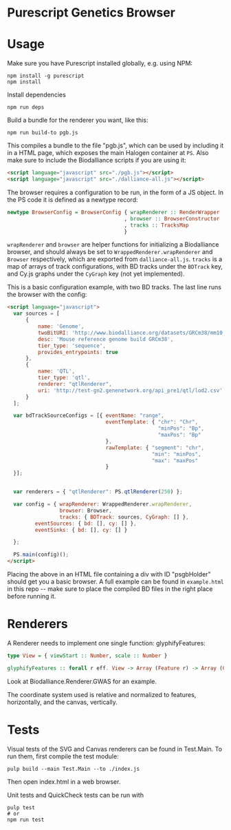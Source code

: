 # Purescript Genetics Browser

# Usage

Make sure you have Purescript installed globally, e.g. using NPM:
```shell
npm install -g purescript
npm install
```

Install dependencies
```shell
npm run deps
```

Build a bundle for the renderer you want, like this:

```shell
npm run build-to pgb.js
```

This compiles a bundle to the file "pgb.js", which can be used by including it in a HTML page,
which exposes the main Halogen container at `PS`. Also make sure to include the Biodalliance
scripts if you are using it:
```html
<script language="javascript" src="./pgb.js"></script>
<script language="javascript" src="./dalliance-all.js"></script>
```


The browser requires a configuration to be run, in the form of a JS object. In the PS code
it is defined as a newtype record:
```purescript
newtype BrowserConfig = BrowserConfig { wrapRenderer :: RenderWrapper
                                      , browser :: BrowserConstructor
                                      , tracks :: TracksMap
                                      }
```

`wrapRenderer` and `browser` are helper functions for initializing a Biodalliance browser,
and should always be set to `WrappedRenderer.wrapRenderer` and `Browser` respectively,
which are exported from `dalliance-all.js`. `tracks` is a map of arrays of track configurations,
with BD tracks under the `BDTrack` key, and Cy.js graphs under the `CyGraph` key (not yet implemented).

This is a basic configuration example, with two BD tracks. The last line runs the browser with the config:

```html
<script language="javascript">
  var sources = [
      {
          name: 'Genome',
          twoBitURI: 'http://www.biodalliance.org/datasets/GRCm38/mm10.2bit',
          desc: 'Mouse reference genome build GRCm38',
          tier_type: 'sequence',
          provides_entrypoints: true
      },
      {
          name: 'QTL',
          tier_type: 'qtl',
          renderer: "qtlRenderer",
          uri: 'http://test-gn2.genenetwork.org/api_pre1/qtl/lod2.csv'
      }
  ];

  var bdTrackSourceConfigs = [{ eventName: "range",
                                eventTemplate: { "chr": "Chr",
                                                 "minPos": "Bp",
                                                 "maxPos": "Bp"
                                },
                                rawTemplate: { "segment": "chr",
                                               "min": "minPos",
                                               "max": "maxPos"
                                }
  }];


  var renderers = { "qtlRenderer": PS.qtlRenderer(250) };

  var config = { wrapRenderer: WrappedRenderer.wrapRenderer,
                 browser: Browser,
                 tracks: { BDTrack: sources, CyGraph: [] },
		 eventSources: { bd: [], cy: [] },
		 eventSinks: { bd: [], cy: [] }

  };

  PS.main(config)();
</script>
```

Placing the above in an HTML file containing a div with ID "psgbHolder" should get you a basic browser.
A full example can be found in `example.html` in this repo -- make sure to place the compiled BD files in
the right place before running it.


# Renderers
A Renderer needs to implement one single function: glyphifyFeatures:
```purescript
type View = { viewStart :: Number, scale :: Number }

glyphifyFeatures :: forall r eff. View -> Array (Feature r) -> Array (Glyph r eff)
```

Look at Biodalliance.Renderer.GWAS for an example.

The coordinate system used is relative and normalized to features, horizontally,
and the canvas, vertically.


# Tests
Visual tests of the SVG and Canvas renderers can be found in Test.Main.
To run them, first compile the test module:
```shell
pulp build --main Test.Main --to ./index.js
```
Then open index.html in a web browser.

Unit tests and QuickCheck tests can be run with
```shell
pulp test
# or
npm run test
```
